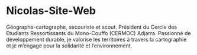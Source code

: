 # Nicolas-Site-Web
Géographe-cartographe, secouriste et scout. Président du Cercle des Etudiants Ressortissants du Mono-Couffo (CERMOC) Adjarra. Passionné de développement durable, je valorise les territoires à travers la cartographie et je m’engage pour la solidarité et l’environnement.
